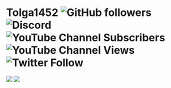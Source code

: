 # Tolga1452 <img alt="GitHub followers" src="https://img.shields.io/github/followers/Tolga1452?label=Followers"><img alt="Discord" src="https://img.shields.io/discord/834522154153541642?label=Discord"><img alt="YouTube Channel Subscribers" src="https://img.shields.io/youtube/channel/subscribers/UCnG9fe6RdQSIvO98475CNOw"> <img alt="YouTube Channel Views" src="https://img.shields.io/youtube/channel/views/UCnG9fe6RdQSIvO98475CNOw"> <img alt="Twitter Follow" src="https://img.shields.io/twitter/follow/Tolga1452">
<img src="https://github-readme-stats.vercel.app/api?username=Tolga1452&show_icons=true&theme=tokyonight">
<img src="https://github-readme-stats.vercel.app/api/top-langs/?username=Tolga1452&layout=compact&theme=tokyonight">
